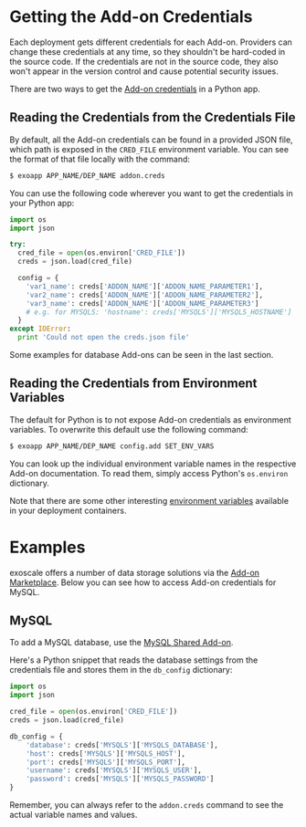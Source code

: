 # Getting the Add-on Credentials

Each deployment gets different credentials for each Add-on. Providers can
change these credentials at any time, so they shouldn't be hard-coded in the
source code. If the credentials are not in the source code, they also won't
appear in the version control and cause potential security issues.

There are two ways to get the [Add-on credentials] in a Python app.

## Reading the Credentials from the Credentials File

By default, all the Add-on credentials can be found in a provided JSON file,
which path is exposed in the `CRED_FILE` environment variable. You can see
the format of that file locally with the command:
~~~bash
$ exoapp APP_NAME/DEP_NAME addon.creds
~~~

You can use the following code wherever you want to get the credentials in your
Python app:
~~~python
import os
import json

try:
  cred_file = open(os.environ['CRED_FILE'])
  creds = json.load(cred_file)

  config = {
    'var1_name': creds['ADDON_NAME']['ADDON_NAME_PARAMETER1'],
    'var2_name': creds['ADDON_NAME']['ADDON_NAME_PARAMETER2'],
    'var3_name': creds['ADDON_NAME']['ADDON_NAME_PARAMETER3']
    # e.g. for MYSQLS: 'hostname': creds['MYSQLS']['MYSQLS_HOSTNAME']
  }
except IOError:
  print 'Could not open the creds.json file'
~~~

Some examples for database Add-ons can be seen in the last section.

## Reading the Credentials from Environment Variables

The default for Python is to not expose Add-on credentials as environment
variables. To overwrite this default use the following command:
~~~bash
$ exoapp APP_NAME/DEP_NAME config.add SET_ENV_VARS
~~~

You can look up the individual environment variable names in the respective
Add-on documentation. To read them, simply access Python's `os.environ`
dictionary.

Note that there are some other interesting [environment variables][env-vars]
available in your deployment containers.

# Examples

exoscale offers a number of data storage solutions via the [Add-on Marketplace].
Below you can see how to access Add-on credentials for MySQL.

## MySQL

To add a MySQL database, use the [MySQL Shared Add-on].

Here's a Python snippet that reads the database settings from the credentials
file and stores them in the `db_config` dictionary:
~~~python
import os
import json

cred_file = open(os.environ['CRED_FILE'])
creds = json.load(cred_file)

db_config = {
    'database': creds['MYSQLS']['MYSQLS_DATABASE'],
    'host': creds['MYSQLS']['MYSQLS_HOST'],
    'port': creds['MYSQLS']['MYSQLS_PORT'],
    'username': creds['MYSQLS']['MYSQLS_USER'],
    'password': creds['MYSQLS']['MYSQLS_PASSWORD']
}
~~~

Remember, you can always refer to the `addon.creds` command to see the actual variable
names and values.

[env-vars]: https://community.exoscale.ch/apps/Platform%20Documentation#environment-variables
[Add-on credentials]: https://community.exoscale.ch/apps/Platform%20Documentation#add-on-credentials
[Add-on Marketplace]: https://community.exoscale.ch/apps/Add-on%20Documentation/
[Custom Config Add-on]: https://community.exoscale.ch/apps/Add-on%20Documentation/Deployment/Custom%20Config/
[MySQL Shared Add-on]: https://community.exoscale.ch/apps/Add-on%20Documentation/Data%20Storage/MySQLs/
